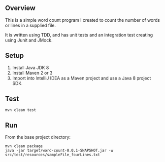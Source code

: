 ## Overview

This is a simple word count program I created to count the number of words or lines in a supplied file.

It is written using TDD, and has unit tests and an integration test creating using Junit and JMock.

## Setup

1. Install Java JDK 8
2. Install Maven 2 or 3
3. Import into IntelliJ IDEA as a Maven project and use a Java 8 project SDK.

## Test
```
mvn clean test
```
## Run
From the base project directory:
```
mvn clean package
java -jar target/word-count-0.0.1-SNAPSHOT.jar -w src/test/resources/sampleFile_fourLines.txt
```
